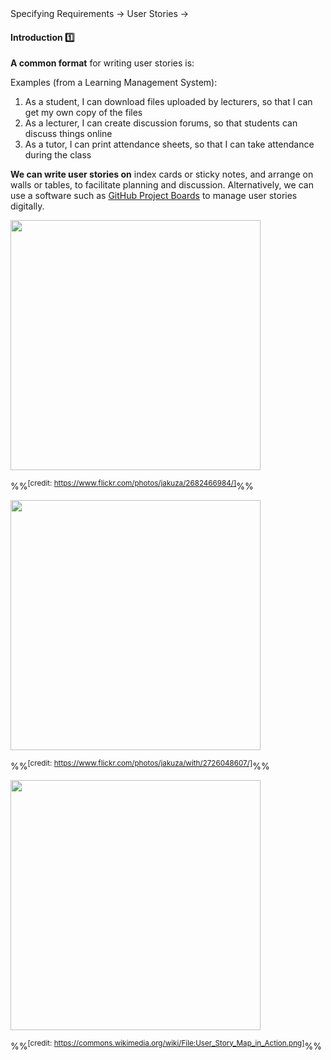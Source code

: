 <link rel="stylesheet" href="{{baseUrl}}/css/textbook.css">

<div class="website-content">

<div id="path">Specifying Requirements &rarr; User Stories &rarr;</div>

<div id="title">

#### Introduction :one:

</div>

<div id="body">

<tip-box type="primary">
<include src="../../../common/definitions.md#def-user-story" />
</tip-box>

**A common format** for writing user stories is:

<tip-box type="primary">
<include src="../../../common/definitions.md#def-user-story-format" />
</tip-box>

<tip-box>
Examples (from a Learning Management System):

1. As a student, I can download files uploaded by lecturers, so that I can get my own copy of the files
2. As a lecturer, I can create discussion forums, so that students can discuss things online
3. As a tutor, I can print attendance sheets, so that I can take attendance during the class

</tip-box>

<p/>

**We can write user stories on** index cards or sticky notes, and arrange on walls or tables, to facilitate planning and discussion. Alternatively, we can use a software such as [GitHub Project Boards](https://help.github.com/articles/about-project-boards/) to manage user stories digitally.

<panel header="%%User stories in use%%" expanded>

<panel header="With sticky notes" type="seamless" expanded>
<img src="{{baseUrl}}/specifyingRequirements/userStories/introduction/images/workingWithStories.jpg" height="400" />

%%<sup>[credit: https://www.flickr.com/photos/jakuza/2682466984/]</sup>%%

</panel>

<panel header="With paper" type="seamless">
<img src="{{baseUrl}}/specifyingRequirements/userStories/introduction/images/userStoriesOnTable.jpg" height="400" />

%%<sup>[credit: https://www.flickr.com/photos/jakuza/with/2726048607/]</sup>%%

</panel>

<panel header="With software" type="seamless">
<img src="{{baseUrl}}/specifyingRequirements/userStories/introduction/images/userStoriesWithSoftware.png" height="400" />

%%<sup>[credit: https://commons.wikimedia.org/wiki/File:User_Story_Map_in_Action.png]</sup>%%

</panel>

</panel>

</div>

<div id="extras">

<include src="exercises.md" />

</div>

</div>
